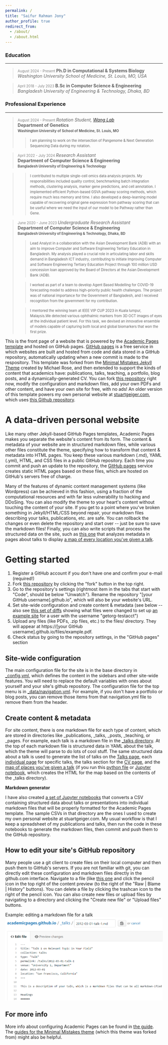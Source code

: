 ```yaml
---
permalink: /
title: "Saifur Rahman Jony"
author_profile: true
redirect_from: 
  - /about/
  - /about.html
---
```


### Education
---
><text style="font-size:0.8em;color:grey;"> August 2024 - Present </text>
>**Ph.D in Computational & Systems Biology**\
*Washington University School of Medicine, St. Louis, MO, USA*

><text style="font-size:0.8em;color:grey;"> April 2018 - July 2023 </text>
>**B.Sc in Computer Science & Engineering**\
*Bangladesh University of Engineering & Technology, Dhaka, BD*

### Professional Experience
---
><text style="font-size:0.8em;color:grey;"> August 2024 - Present </text>
>*Rotation Student, <a href="https://wang.wustl.edu/"> Wang Lab</a>*\
**Department of Genetics**\
><b><text style="font-size:0.8em;">Washington University of School of Medicine, St. Louis, MO</text></b>
>
>> <text style="font-size:0.8em;">I am planning to work on the intersection of Pangenome & Next Generation Sequencing Data during my rotation.</text>



><text style="font-size:0.8em;color:grey;"> April 2022 - July 2024 </text>
>*Research Assistant*\
>**Department of Computer Science & Engineering**\
><b><text style="font-size:0.8em;">Bangladesh University of Engineering & Technology</text></b><br>

>
>><text style="font-size:0.8em;">I contributed to multiple single-cell omics data analysis projects. My responsibilities included quality control, benchmarking batch integration methods, clustering analysis, marker gene predictions, and cell annotation. I implemented efficient Python-based GSVA pathway scoring methods, which require much less memory and time. I also developed a deep-learning model capable of recovering original gene expression from pathway scoring that can be useful where we need the input of our model to be Pathway rather than Gene.</text>


><text style="font-size:0.8em;color:grey;"> June 2020 - June 2023 </text>
>*Undergraduate Research Assistant*\
**Department of Computer Science & Engineering**\
><b><text style="font-size:0.8em;">Bangladesh University of Engineering & Technology, Dhaka, BD</text></b>
>
>> <text style="font-size:0.8em;"> Lead Analyst in a collaboration with the Asian Development Bank (ADB) with an aim to improve Computer and Software Engineering Tertiary Education in Bangladesh. My analysis played a crucial role in articulating labor and skills demand in Bangladesh ICT industry, contributing to initiate Improving Computer and Software Engineering Tertiary Education Project through 100 million USD concession loan  approved by the Board of Directors at the Asian Development Bank (ADB). </text>
>
>> <text style="font-size:0.8em;">I worked as part of a team to develop Agent Based Modelling for COVID-19 forecasting model to address high-priority public health challenges. The project was of national importance for the Government of Bangladesh, and I received recognition from the government for my contribution. </text>
>
>> <text style="font-size:0.8em;">I mentored the winning team at IEEE VIP CUP 2023 in Kuala lumpur, Malaysis.We detected various ophthalmic markers from 3D OCT images of eyes at the individual patient level. For this task, we devised an innovative ensemble of models capable of capturing both local and global biomarkers that won the first prize. </text>






This is the front page of a website that is powered by the [Academic Pages template](https://github.com/academicpages/academicpages.github.io) and hosted on GitHub pages. [GitHub pages](https://pages.github.com) is a free service in which websites are built and hosted from code and data stored in a GitHub repository, automatically updating when a new commit is made to the respository. This template was forked from the [Minimal Mistakes Jekyll Theme](https://mmistakes.github.io/minimal-mistakes/) created by Michael Rose, and then extended to support the kinds of content that academics have: publications, talks, teaching, a portfolio, blog posts, and a dynamically-generated CV. You can fork [this repository](https://github.com/academicpages/academicpages.github.io) right now, modify the configuration and markdown files, add your own PDFs and other content, and have your own site for free, with no ads! An older version of this template powers my own personal website at [stuartgeiger.com](http://stuartgeiger.com), which uses [this Github repository](https://github.com/staeiou/staeiou.github.io).

A data-driven personal website
======
Like many other Jekyll-based GitHub Pages templates, Academic Pages makes you separate the website's content from its form. The content & metadata of your website are in structured markdown files, while various other files constitute the theme, specifying how to transform that content & metadata into HTML pages. You keep these various markdown (.md), YAML (.yml), HTML, and CSS files in a public GitHub repository. Each time you commit and push an update to the repository, the [GitHub pages](https://pages.github.com/) service creates static HTML pages based on these files, which are hosted on GitHub's servers free of charge.

Many of the features of dynamic content management systems (like Wordpress) can be achieved in this fashion, using a fraction of the computational resources and with far less vulnerability to hacking and DDoSing. You can also modify the theme to your heart's content without touching the content of your site. If you get to a point where you've broken something in Jekyll/HTML/CSS beyond repair, your markdown files describing your talks, publications, etc. are safe. You can rollback the changes or even delete the repository and start over -- just be sure to save the markdown files! Finally, you can also write scripts that process the structured data on the site, such as [this one](https://github.com/academicpages/academicpages.github.io/blob/master/talkmap.ipynb) that analyzes metadata in pages about talks to display [a map of every location you've given a talk](https://academicpages.github.io/talkmap.html).

Getting started
======
1. Register a GitHub account if you don't have one and confirm your e-mail (required!)
1. Fork [this repository](https://github.com/academicpages/academicpages.github.io) by clicking the "fork" button in the top right. 
1. Go to the repository's settings (rightmost item in the tabs that start with "Code", should be below "Unwatch"). Rename the repository "[your GitHub username].github.io", which will also be your website's URL.
1. Set site-wide configuration and create content & metadata (see below -- also see [this set of diffs](http://archive.is/3TPas) showing what files were changed to set up [an example site](https://getorg-testacct.github.io) for a user with the username "getorg-testacct")
1. Upload any files (like PDFs, .zip files, etc.) to the files/ directory. They will appear at https://[your GitHub username].github.io/files/example.pdf.  
1. Check status by going to the repository settings, in the "GitHub pages" section

Site-wide configuration
------
The main configuration file for the site is in the base directory in [_config.yml](https://github.com/academicpages/academicpages.github.io/blob/master/_config.yml), which defines the content in the sidebars and other site-wide features. You will need to replace the default variables with ones about yourself and your site's github repository. The configuration file for the top menu is in [_data/navigation.yml](https://github.com/academicpages/academicpages.github.io/blob/master/_data/navigation.yml). For example, if you don't have a portfolio or blog posts, you can remove those items from that navigation.yml file to remove them from the header. 

Create content & metadata
------
For site content, there is one markdown file for each type of content, which are stored in directories like _publications, _talks, _posts, _teaching, or _pages. For example, each talk is a markdown file in the [_talks directory](https://github.com/academicpages/academicpages.github.io/tree/master/_talks). At the top of each markdown file is structured data in YAML about the talk, which the theme will parse to do lots of cool stuff. The same structured data about a talk is used to generate the list of talks on the [Talks page](https://academicpages.github.io/talks), each [individual page](https://academicpages.github.io/talks/2012-03-01-talk-1) for specific talks, the talks section for the [CV page](https://academicpages.github.io/cv), and the [map of places you've given a talk](https://academicpages.github.io/talkmap.html) (if you run this [python file](https://github.com/academicpages/academicpages.github.io/blob/master/talkmap.py) or [Jupyter notebook](https://github.com/academicpages/academicpages.github.io/blob/master/talkmap.ipynb), which creates the HTML for the map based on the contents of the _talks directory).

**Markdown generator**

I have also created [a set of Jupyter notebooks](https://github.com/academicpages/academicpages.github.io/tree/master/markdown_generator
) that converts a CSV containing structured data about talks or presentations into individual markdown files that will be properly formatted for the Academic Pages template. The sample CSVs in that directory are the ones I used to create my own personal website at stuartgeiger.com. My usual workflow is that I keep a spreadsheet of my publications and talks, then run the code in these notebooks to generate the markdown files, then commit and push them to the GitHub repository.

How to edit your site's GitHub repository
------
Many people use a git client to create files on their local computer and then push them to GitHub's servers. If you are not familiar with git, you can directly edit these configuration and markdown files directly in the github.com interface. Navigate to a file (like [this one](https://github.com/academicpages/academicpages.github.io/blob/master/_talks/2012-03-01-talk-1.md) and click the pencil icon in the top right of the content preview (to the right of the "Raw | Blame | History" buttons). You can delete a file by clicking the trashcan icon to the right of the pencil icon. You can also create new files or upload files by navigating to a directory and clicking the "Create new file" or "Upload files" buttons. 

Example: editing a markdown file for a talk
![Editing a markdown file for a talk](/images/editing-talk.png)

For more info
------
More info about configuring Academic Pages can be found in [the guide](https://academicpages.github.io/markdown/). The [guides for the Minimal Mistakes theme](https://mmistakes.github.io/minimal-mistakes/docs/configuration/) (which this theme was forked from) might also be helpful.
